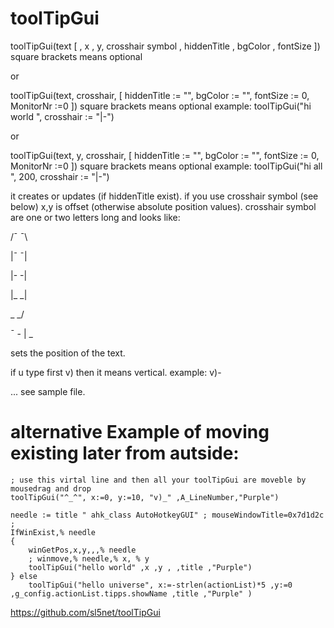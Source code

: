 # toolTipGui

toolTipGui(text [ , x , y, crosshair symbol , hiddenTitle , bgColor , fontSize ])
square brackets means optional

or

toolTipGui(text, crosshair, [ hiddenTitle := "", bgColor := "", fontSize := 0, MonitorNr :=0 ])
square brackets means optional
example: toolTipGui("hi world ", crosshair := "|-")

or

toolTipGui(text, y, crosshair, [ hiddenTitle := "", bgColor := "", fontSize := 0, MonitorNr :=0 ])
square brackets means optional
example: toolTipGui("hi all ", 200, crosshair := "|-")

it creates or updates (if hiddenTitle exist).
if you use crosshair symbol (see below)
x,y is offset (otherwise absolute position values).
crosshair symbol are one or two letters long and looks like:

/¯ ¯\

|¯ ¯| 

|- -| 

|_ _| 

\_ _/ 

¯ - | _ 

sets the position of the text.

if u type first v) then it means vertical.
example: 
v)-

... see sample file.

# alternative Example of moving existing later from autside:
```
; use this virtal line and then all your toolTipGui are moveble by mousedrag and drop
toolTipGui("^_^", x:=0, y:=10, "v)_" ,A_LineNumber,"Purple")

needle := title " ahk_class AutoHotkeyGUI" ; mouseWindowTitle=0x7d1d2c  ;
IfWinExist,% needle
{
	winGetPos,x,y,,,% needle
	; winmove,% needle,% x, % y
	toolTipGui("hello world" ,x ,y , ,title ,"Purple")
} else
	toolTipGui("hello universe", x:=-strlen(actionList)*5 ,y:=0 ,g_config.actionList.tipps.showName ,title ,"Purple" )
```

https://github.com/sl5net/toolTipGui
